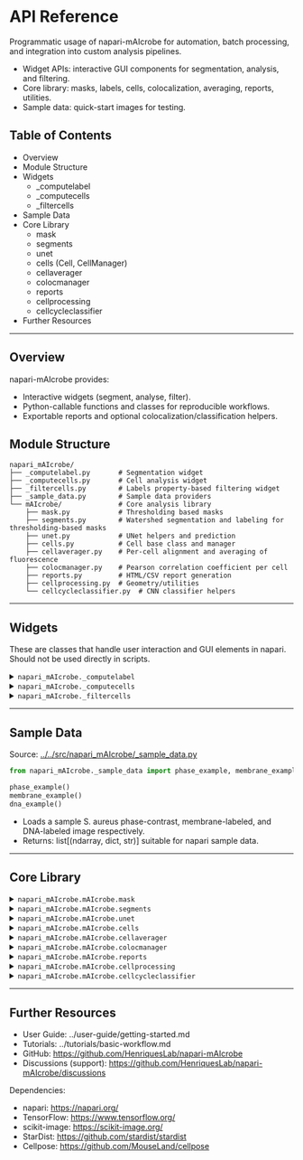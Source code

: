 # API Reference

Programmatic usage of napari-mAIcrobe for automation, batch processing,
and integration into custom analysis pipelines.

- Widget APIs: interactive GUI components for segmentation, analysis, and filtering.
- Core library: masks, labels, cells, colocalization, averaging, reports, utilities.
- Sample data: quick-start images for testing.

## Table of Contents
- Overview
- Module Structure
- Widgets
  - _computelabel
  - _computecells
  - _filtercells
- Sample Data
- Core Library
  - mask
  - segments
  - unet
  - cells (Cell, CellManager)
  - cellaverager
  - colocmanager
  - reports
  - cellprocessing
  - cellcycleclassifier
- Further Resources

---

## Overview

napari-mAIcrobe provides:
- Interactive widgets (segment, analyse, filter).
- Python-callable functions and classes for reproducible workflows.
- Exportable reports and optional colocalization/classification helpers.

## Module Structure

```
napari_mAIcrobe/
├── _computelabel.py       # Segmentation widget
├── _computecells.py       # Cell analysis widget
├── _filtercells.py        # Labels property-based filtering widget
├── _sample_data.py        # Sample data providers
└── mAIcrobe/              # Core analysis library
    ├── mask.py            # Thresholding based masks
    ├── segments.py        # Watershed segmentation and labeling for thresholding-based masks
    ├── unet.py            # UNet helpers and prediction
    ├── cells.py           # Cell base class and manager
    ├── cellaverager.py    # Per-cell alignment and averaging of fluorescence
    ├── colocmanager.py    # Pearson correlation coefficient per cell
    ├── reports.py         # HTML/CSV report generation
    ├── cellprocessing.py  # Geometry/utilities
    └── cellcycleclassifier.py  # CNN classifier helpers
```

---

## Widgets

These are classes that handle user interaction and GUI elements in napari. Should not be used directly in scripts.

<details>
<summary><code>napari_mAIcrobe._computelabel</code></summary>

Source: [../../src/napari_mAIcrobe/_computelabel.py](../../src/napari_mAIcrobe/_computelabel.py)

```python
compute_label(viewer)
```
  - Segmentation and optional channel alignment widget.
  - Mask algorithms: "Isodata", "Local Average", "Unet", "StarDist", "CellPose cyto3".
  - Methods:
    - _on_algorithm_changed(new_algorithm: str)
      - Toggles parameter widgets according to algorithm.
    - compute()
      - Computes mask and labels (watershed or model-based).
      - Optional: align auxiliary channels, apply closing/dilation/fill holes.
  - Side effects: adds "Mask" and "Labels" layers; aligns fluor images if enabled.

</details>

<details>
<summary><code>napari_mAIcrobe._computecells</code></summary>

Source: [../../src/napari_mAIcrobe/_computecells.py](../../src/napari_mAIcrobe/_computecells.py)

```python
compute_cells(
  Viewer, Label_Image, Membrane_Image, DNA_Image,
  Pixel_size=1, Inner_mask_thickness=4, Septum_algorithm="Isodata",
  Baseline_margin=30, Find_septum=False, Find_open_septum=False,
  Classify_cell_cycle=False, Model="S.aureus DNA+Membrane Epi",
  Custom_model_path="", Custom_model_input="Membrane",
  Custom_model_MaxSize=50, Compute_Colocalization=False,
  Generate_Report=False, Report_path="", Compute_Heatmap=False
)
```
  - Computes per-cell features; optional colocalization, classification,
    averaged heatmap, and report generation.
  - Notes:
    - Updates Label_Image.properties and opens a properties table.
    - Adds "Cell Averager" image if enabled.
    - **Parameters**:
      - `Viewer`: napari Viewer instance.
      - `Label_Image`: Labels layer with segmented cells.
      - `Membrane_Image`: Membrane fluorescence image layer.
      - `DNA_Image`: DNA fluorescence image layer.
      - `Pixel_size`: Physical pixel size (e.g., 0.065 μm/pixel) (optional).
      - `Inner_mask_thickness`: Thickness for cytoplasmic mask (default: 4).
      - `Septum_algorithm`: "Isodata" or "Box" thresholding for septa.
      - `Baseline_margin`: Background margin size (default: 30).
      - `Find_septum`: Enable septum detection.
      - `Find_open_septum`: Enable open septum detection.
      - `Classify_cell_cycle`: Enable cell cycle classification.
      - `Model`: Pre-trained model name or "Custom".
      - `Custom_model_path`: Path to custom model (.keras) if selected.
      - `Custom_model_input`: Input type for custom model ("Membrane", "DNA", "Membrane+DNA").
      - `Custom_model_MaxSize`: Max cell size for custom model (default: 50 pixels).
      - `Compute_Colocalization`: Enable Pearson correlation computation.
      - `Generate_Report`: Enable HTML report generation.
      - `Report_path`: Directory to save the report.
      - `Compute_Heatmap`: Enable averaged heatmap generation.

</details>

<details>
<summary><code>napari_mAIcrobe._filtercells</code></summary>

Source: [../../src/napari_mAIcrobe/_filtercells.py](../../src/napari_mAIcrobe/_filtercells.py)

```python
from napari_mAIcrobe._filtercells import filter_cells

filter_cells(viewer)
```
  - Interactive filtering container for Labels properties.
  - Signal: changed(object). Writes to "Filtered Cells" Labels layer.
  - **Parameters**:
    - viewer: napari Viewer instance containing a Labels layer with cell properties.

```python
from napari_mAIcrobe._filtercells import unit_filter
unit_filter(parent)
```
  - Single numeric property filter with a range slider.
  - Emits parent.changed on updates.
  - **Parameters**:
    - parent: instance of FilterCells containing this filter.


</details>

---

## Sample Data

Source: [../../src/napari_mAIcrobe/_sample_data.py](../../src/napari_mAIcrobe/_sample_data.py)

```python
from napari_mAIcrobe._sample_data import phase_example, membrane_example, dna_example

phase_example()
membrane_example()
dna_example()
```
  - Loads a sample S. aureus phase-contrast, membrane-labeled, and DNA-labeled image respectively.
  - Returns: list[(ndarray, dict, str)] suitable for napari sample data.


---

## Core Library

<details>
<summary><code>napari_mAIcrobe.mAIcrobe.mask</code></summary>

Source: [../../src/napari_mAIcrobe/mAIcrobe/mask.py](../../src/napari_mAIcrobe/mAIcrobe/mask.py)

```python
from napari_mAIcrobe.mAIcrobe.mask import mask_computation

mask_computation(base_image, algorithm="Isodata", blocksize=151,
                offset=0.02, closing=1, dilation=0, fillholes=False)
```
  - Build a binary mask using Isodata or Local Average. Applies optional closing, dilation, and hole filling.
  - **Parameters**:
    - `base_image`: 2D ndarray input image.
    - `algorithm`: "Isodata" or "Local Average".
    - `blocksize`: Odd integer for local average window (default: 151).
    - `offset`: Float offset for thresholding (default: 0.02).
    - `closing`: Integer for morphological closing iterations (default: 1).
    - `dilation`: Integer for morphological dilation iterations (default: 0).
    - `fillholes`: Boolean to fill holes in mask (default: False).
  - **Returns**:
    - 2D binary ndarray mask.

```python
from napari_mAIcrobe.mAIcrobe.mask import mask_alignment
mask_alignment(mask, fluor_image)
```
  - Align a binary mask to a fluorescence image via phase correlation.
  - **Parameters**:
    - `mask`: 2D binary ndarray mask.
    - `fluor_image`: 2D ndarray fluorescence image.
  - **Returns**:
    - Aligned image.

</details>

<details>
<summary><code>napari_mAIcrobe.mAIcrobe.segments</code></summary>

Source: [../../src/napari_mAIcrobe/mAIcrobe/segments.py](../../src/napari_mAIcrobe/mAIcrobe/segments.py)


### class SegmentsManager

```python
from napari_mAIcrobe.mAIcrobe.segments import SegmentsManager
SegmentsManager()
```

  - Marker detection via euclidean distance transform and subsequent watershed segmentation.
  - **Attributes**:
    - `features` (ndarray|None)
    - `labels` (ndarray|None).
  - **Methods**:
    - `clear_all()`
        - Resets internal attributes to None.
    - `compute_distance_peaks(mask, params) -> list[(int, int)]`
        - **Parameters**:
            - `mask`: Binary mask used for distance peak computation (non-zero inside cell regions).
            - `params`: Dictionary containing parameters for peak detection.
                - Keys must include:
                    - `peak_min_distance_from_edge`: Minimum distance from edge to consider a peak.
                    - `peak_min_distance`: Minimum distance between peaks.
                    - `peak_min_height`: Minimum height for peak detection.
                    - `max_peaks`: Maximum number of peaks to detect.
        - **Returns**:
            - A list of tuples representing the coordinates of detected peaks.

    - `compute_features(params, mask)`
        - Generates marker features from peak coordinates to be used for watershed segmentation.
        - **Parameters**:
            - `params`: Dictionary containing parameters for peak detection.
            - `mask`: Binary mask.
        - **Returns**:
            - None. Updates internal attributes (features) with computed features.

    - `overlay_features(mask) [deprecated]`

    - `compute_labels(mask)`
        - Runs watershed segmentation. Uses the features attribute computed in compute_features as markers for the watershed algorithm.
        - **Parameters**:
            - `mask`: Binary mask used for label computation.
        - **Returns**:
            - None. Updates internal attributes (labels) with computed labels.

    - `compute_segments(params, mask)`
        - **Parameters**:
            - `params`: Dictionary containing peak detection parameters.
                - Keys must include:
                    - `peak_min_distance_from_edge`: Minimum distance from edge to consider a peak.
                    - `peak_min_distance`: Minimum distance between peaks.
                    - `peak_min_height`: Minimum height for peak detection.
                    - `max_peaks`: Maximum number of peaks to detect.
            - `mask`: Binary mask used for segmentation.
        - **Returns**:
            - None. Updates internal attributes (features, label).


</details>

<details>
<summary><code>napari_mAIcrobe.mAIcrobe.unet</code></summary>

Source: [../../src/napari_mAIcrobe/mAIcrobe/unet.py](../../src/napari_mAIcrobe/mAIcrobe/unet.py)

```python
from napari_mAIcrobe.mAIcrobe.unet import normalizePercentile

normalizePercentile(x, pmin=1, pmax=99.8, axis=None, clip=False, eps=1e-20, dtype=float32)
```
- Percentile-based normalization of an image.
- This is adapted from Martin Weigert and copied from the ZeroCostDL4Mic UNet notebook.
- **Parameters**:
    - `x`: Input ndarray image.
    - `pmin`: Lower percentile (default: 1).
    - `pmax`: Upper percentile (default: 99.8).
    - `axis`: Axis or axes along which to compute percentiles (default: None).
    - `clip`: Boolean to clip values to [0,1] (default: False).
    - `eps`: Small value to avoid division by zero (default: 1e-20).
    - `dtype`: Data type for output (default: float32).
- **Returns**:
    - Normalized ndarray image.

```python
from napari_mAIcrobe.mAIcrobe.unet import normalize_mi_ma

normalize_mi_ma(x, mi, ma, clip=False, eps=1e-20, dtype=float32)
```
- Min-max normalization of an image.
- This is adapted from Martin Weigert and copied from the ZeroCostDL4Mic UNet notebook.
- **Parameters**:
    - `x`: Input ndarray image.
    - `mi`: Minimum value for normalization.
    - `ma`: Maximum value for normalization.
    - `clip`: Boolean to clip values to [0,1] (default: False).
    - `eps`: Small value to avoid division by zero (default: 1e-20).
    - `dtype`: Data type for output (default: float32).
- **Returns**:
    - Normalized ndarray image.

```python
from napari_mAIcrobe.mAIcrobe.unet import predict_as_tiles

predict_as_tiles(img, model)
```
- Predicts a large image by tiling it into smaller patches.
- Patch size is taken from the model input shape.
- Patches are normalized using percentile normalization (1%-99.8%).
- This is copied from the ZeroCostDL4Mic UNet notebook.
- **Parameters**:
    - `img`: 2D ndarray input image to predict.
    - `model`: Keras model for prediction (keras.Model).
- **Returns**:
    - 2D ndarray prediction.

```python
from napari_mAIcrobe.mAIcrobe.unet import computelabel_unet

computelabel_unet(path2model, base_image, closing, dilation, fillholes)
```
- Compute mask and labels using a UNet model and watershed:
    - UNet model outputs an image with 3 classes:
        - Background = 0
        - Edges = 1
        - Insides = 2
    - For optimal compatibility, train your UNet using ZeroCostDL4Mic.
    - Binary mask is created by combining edges and insides.
    - Final label image is generated by:
        - Using insides as markers.
        - Running watershed on the inverse of the binary mask.
    - Optional morphological operations can clean up the binary mask (closing, dilation, hole filling).
- **Parameters**:
    - `path2model`: Path to the tensorflow UNet model (.hdf5 file).
    - `base_image`: 2D ndarray input image to segment.
    - `closing`: Size of binary closing kernel; if >0 applied to remove small spots.
    - `dilation`: Number of binary dilation iterations.
    - `fillholes`: Boolean to fill holes in mask.
- **Returns**:
    - Tuple of (mask, labels) as 2D ndarrays.

</details>

<details>
<summary><code>napari_mAIcrobe.mAIcrobe.cells</code></summary>

Source: [../../src/napari_mAIcrobe/mAIcrobe/cells.py](../../src/napari_mAIcrobe/mAIcrobe/cells.py)

### class Cell

```python
from napari_mAIcrobe.mAIcrobe.cells import Cell
Cell(label, regionmask, properties, intensity, params, optional)
```

- Single-cell object that stores and manages per-cell properties and masks.
- **Parameters**:
    - `label`: Integer label ID of the cell.
    - `regionmask`: 2D binary ndarray mask of the cell region.
    - `properties`: pandas DataFrame row of region properties from skimage.regionprops_table that corresponds to this cell.
    - `intensity`: 2D ndarray of the primary fluorescence image.
    - `params`: Dictionary of analysis parameters. Must contain the following keys:
        - `find_septum`: Boolean to enable septum detection.
        - `find_open_septum`: Boolean to enable open septum detection.
        - `septum_algorithm`: String, either "Isodata" or "Box", for septum detection algorithm.
        - `inner_mask_thickness`: Integer thickness for membrane mask (determines cytoplasmic mask).
        - `baseline_margin`: Integer margin size for fluorescence baseline calculation.
    - `optional`: 2D ndarray of an optional secondary fluorescence image (e.g., DNA).
- **Attributes**:
    - `box` : tuple[int, int, int, int]:
        Bounding box (min_row, min_col, max_row, max_col) with padding.
    - `long_axis` : numpy.ndarray
        Two endpoints defining the long axis, integer indices.
    - `short_axis` : numpy.ndarray
        Two endpoints defining the short axis, integer indices.
    - `cell_mask` : numpy.ndarray
        Cell region mask (cropped to bounding box).
    - `perim_mask` : numpy.ndarray or None
        Membrane/perimeter mask (cropped).
    - `sept_mask` : numpy.ndarray or None
        Septum mask (cropped), if computed.
    - `cyto_mask` : numpy.ndarray or None
        Cytoplasm mask (cropped)
    - `membsept_mask` : numpy.ndarray or None
        Union mask of membrane and septum (cropped), if computed.
    - `stats` : dict
        Per-cell fluorescence and morphology statistics.
    - `image` : numpy.ndarray or None
        Image mosaic of fluorescence and masks for visualization. Used
        for reports.
- **Methods**:
  - `image_box(image) -> ndarray | None`
    - Return an image crop corresponding to the cell bounding box.
    - Parameters:
      - `image`: ndarray or None. Full image to crop.
    - Returns: Cropped ndarray or None.

  - `compute_perim_mask(thick: int) -> ndarray`
    - Compute membrane/perimeter mask by eroding the cell mask.
    - Parameters:
      - `thick`: int. Inner mask thickness parameter controlling erosion.
    - Returns: Binary perimeter mask (float array with 0 and 1).

  - `compute_sept_mask(thick: int, algorithm: {"Isodata","Box"}) -> ndarray`
    - Compute septum mask using the specified algorithm.
    - Parameters:
      - `thick`: int. Inner mask thickness parameter.
      - `algorithm`: "Isodata" or "Box".
    - Returns: Binary septum mask.

  - `compute_opensept_mask(thick: int, algorithm: {"Isodata","Box"}) -> ndarray`
    - Compute open-septum mask using the specified algorithm.
    - Parameters:
      - `thick`: int. Inner mask thickness parameter.
      - `algorithm`: "Isodata" or "Box".
    - Returns: Binary open-septum mask.

  - `compute_sept_isodata(thick: int) -> ndarray`
    - Create septum mask using isodata thresholding on the inner region.
    - Parameters:
      - `thick`: int. Inner mask thickness parameter.
    - Returns: Binary septum mask.

  - `compute_opensept_isodata(thick: int) -> ndarray`
    - Create open-septum mask via isodata (largest one or two components).
    - Parameters:
      - `thick`: int. Inner mask thickness parameter.
    - Returns: Binary mask for one or two largest septal components.

  - `compute_sept_box(thick: int) -> ndarray`
    - Create a septum mask by dilating the short axis within the cell box.
    - Parameters:
      - `thick`: int. Dilation kernel size, typically inner mask thickness.
    - Returns: Binary septum estimate mask.

  - `get_outline_points(data: ndarray) -> list[tuple[int,int]]`
    - Extract outline pixel coordinates from a binary mask (e.g., septum).
    - Parameters:
      - `data`: ndarray. Binary mask.
    - Returns: Binary line mask used to subtract from membrane.

  - `compute_sept_box_fix(outline: list[tuple[int,int]], maskshape: tuple[int,int]) -> tuple[int,int,int,int]`
    - Compute bounding box around the septum outline (with padding from box_margin attribute which is set as 5 pixels).
    - Parameters:
      - `outline`: list of (x, y) points.
      - `maskshape`: (height, width). Shape to clamp coordinates.
    - Returns: Septum bounding box (x0, y0, x1, y1).

  - `remove_sept_from_membrane(maskshape: tuple[int,int]) -> ndarray`
    - Build a line mask along the septum axis to subtract from membrane. Based on the septum bounding box.
    - Parameters:
      - `maskshape`: (height, width). Shape of septum/membrane masks.
    - Returns: Binary line mask used to subtract from membrane.

  - `recursive_compute_sept(inner_mask_thickness: int, algorithm: {"Isodata","Box"}) -> None`
    - Compute septum mask, reducing thickness on failure (fallbacks to "Box" if needed).

  - `recursive_compute_opensept(inner_mask_thickness: int, algorithm: {"Isodata","Box"}) -> None`
    - Compute open-septum mask, reducing thickness on failure (fallbacks to "Box" if needed).

  - `compute_regions(params: dict) -> None`
    - Compute cell, membrane, septum (optional), and cytoplasm masks based on params.
    - Parameters:
      - `params`: dict. Must contain `find_septum`, `find_openseptum`, `inner_mask_thickness`, `septum_algorithm`.
    - Side effects: sets `self.cell_mask`, `self.perim_mask`, `self.sept_mask`, `self.cyto_mask`, `self.membsept_mask`.
    - Returns: None.

  - `compute_fluor_baseline(mask: ndarray, fluor: ndarray, margin: int) -> None`
    - Compute baseline fluorescence around the cell and update `self.stats["Baseline"]`.
    - Parameters:
      - `mask`: ndarray. Global mask (0 at cells, 1 outside).
      - `fluor`: ndarray. Full-field fluorescence image.
      - `margin`: int. Expansion margin for baseline region, corresponds to baseline_margin parameter.
    - Side effects: updates `self.stats["Baseline"]`.
    - Returns: None.

  - `measure_fluor(fluorbox: ndarray, roi: ndarray, fraction: float = 1.0) -> float`
    - Median fluorescence in ROI, optionally from brightest fraction.
    - Parameters:
      - `fluorbox`: ndarray. Cropped fluorescence image (cell box).
      - `roi`: ndarray. Binary ROI mask (same shape as fluorbox).
      - `fraction`: 0 < float <= 1.0. Fraction of brightest pixels.
    - Returns: Median fluorescence value.

  - `compute_fluor_stats(params: dict, mask: ndarray, fluor: ndarray) -> None`
    - Compute per-region fluorescence stats and ratios; updates `self.stats`.
    - Parameters:
      - `params`: dict. Must contain `baseline_margin` and `find_septum`.
      - `mask`: ndarray. Global mask (0 at cells, 1 outside).
      - `fluor`: ndarray. Full-field fluorescence image.
    - Side effects: updates `self.stats` with fluorescence statistics.
    - Fluoresence stats computed:
      - `Cell Median`, `Membrane Median`, `Cytoplasm Median`, `Septum Median` (if `find_septum` is True)
      - `Fluor Ratio`, `Fluor Ratio 75%`, `Fluor Ratio 25%`, `Fluor Ratio 10%` (if `find_septum` is True).
    - Returns: None.

  - `set_image(fluor: ndarray, optional: ndarray) -> None`
    - Compose a 7-panel per-cell visualization image and set `self.image`.
    - Panels: fluor, fluor×cell, optional, optional×cell, fluor×perim, fluor×cyto, fluor×septum (if available).
    - Parameters:
      - `fluor`: ndarray. Full-field fluorescence image.
      - `optional`: ndarray. Full-field optional fluorescence image (e.g., DNA).
    - Side effects: sets `self.image`.
    - Returns: None.

### Class CellManager

```python
from napari_mAIcrobe.mAIcrobe.cells import CellManager
CellManager(label_img, fluor, optional, params)
```

- Parameters:
  - `label_img`: ndarray
    - Labeled image where each cell is represented by a unique integer.
  - `fluor`: ndarray
    - Fluorescence image corresponding to the labeled image.
  - `optional`: ndarray
    - Optional image used for additional calculations (e.g., DNA content).
  - `params`: dict
    - Dictionary controlling behavior. Keys include:
      - `"classify_cell_cycle"`: bool — classify cell cycle phase.
      - `"model"`: str — model type for classification.
      - `"custom_model_path"`: str — path to custom model.
      - `"custom_model_input"`: int — input size for the custom model.
      - `"custom_model_maxsize"`: int — maximum size for the custom model.
      - `"cell_averager"`: bool — perform cell averaging.
      - `"coloc"`: bool — compute colocalization metrics.
      - `"generate_report"`: bool — generate an output report.
      - `"report_path"`: str — path to save the report.
      - `"report_id"`: str, optional — report identifier.
      - `"find_septum"`: bool — enable septum detection.
      - `"find_open_septum"`: bool — enable open septum detection.
      - `"septum_algorithm"`: str — algorithm for septum detection ("Isodata" or "Box").
      - `"inner_mask_thickness"`: int — thickness for membrane mask.
      - `"baseline_margin"`: int — margin size for fluorescence baseline calculation.

- Attributes:
  - `label_img`: ndarray
    - Stored labeled image.
  - `fluor_img`: ndarray
    - Stored fluorescence image.
  - `optional_img`: ndarray
    - Stored optional image.
  - `params`: dict
    - Stored parameters dictionary.
  - `properties`: dict | None
    - Computed per-cell properties with keys:
      - `"label"`, `"Area"`, `"Perimeter"`, `"Eccentricity"`, `"Baseline"`,
        `"Cell Median"`, `"Membrane Median"`, `"Septum Median"`,
        `"Cytoplasm Median"`, `"DNA Ratio"`
      - If `find_septum` is True: `"Fluor Ratio"`, `"Fluor Ratio 75%"`, `"Fluor Ratio 25%"`, `"Fluor Ratio 10%"`
  - `heatmap_model`: ndarray | None
    - Heatmap model from the cell averager (if computed).
  - `all_cells`: list | None
    - List of per-cell visualization mosaics (used in reports).

- Methods:
  - `compute_cell_properties() -> None`
    - Compute morphology and fluorescence properties for each labeled cell; optionally performs cell cycle classification, cell averaging, and colocalization analysis.
    - Parameters: None.
    - Side effects:
      - Updates `self.properties` with arrays for:
        `label`, `Area`, `Perimeter`, `Eccentricity`, `Baseline`,
        `Cell Median`, `Membrane Median`, `Septum Median`,
        `Cytoplasm Median`, `Fluor Ratio`, `Fluor Ratio 75%`,
        `Fluor Ratio 25%`, `Fluor Ratio 10%`, `Cell Cycle Phase`,
        `DNA Ratio`.
      - May set `self.heatmap_model` (cell averager).
      - May populate `self.all_cells` and generate reports to `report_path`.
      - May save colocalization report if enabled.
    - Returns: None.

  - `calculate_DNARatio(cell_object: Cell, dna_fov: ndarray, thresh: float) -> float`
    - Static method.
    - Calculate the ratio of area with discernable DNA signal within a cell.
    - Parameters:
      - `cell_object`: Cell instance.
      - `dna_fov`: Full-field DNA image.
      - `thresh`: Threshold for discernable DNA signal.
    - Returns: Fraction of DNA-positive pixels within the cell mask.

</details>

<details>
<summary><code>napari_mAIcrobe.mAIcrobe.cellaverager</code></summary>

Source: [../../src/napari_mAIcrobe/mAIcrobe/cellaverager.py](../../src/napari_mAIcrobe/mAIcrobe/cellaverager.py)

### class CellAverager

```python
from napari_mAIcrobe.mAIcrobe.cellaverager import CellAverager
CellAverager(fluor)
```

- Parameters:
  - `fluor`: ndarray
    - Fluorescence field-of-view image used for per-cell crops and averaging.

- Attributes:
  - `fluor`: ndarray
    - Stored fluorescence field-of-view image.
  - `model`: ndarray | None
    - Averaged heatmap model computed by `average()`.
  - `aligned_fluor_masks`: list[ndarray]
    - List of rotated per-cell fluorescence crops aligned to a common orientation.

- Methods:
  - `align(cell) -> None`
    - Align a cell crop to a common reference and append it to `aligned_fluor_masks`.
    - Parameters:
      - `cell`: napari_mAIcrobe.mAIcrobe.cells.Cell. Must provide `image_box(fluor)` and `cell_mask`.
    - Returns: None.

  - `average() -> None`
    - Compute the average heatmap by resizing aligned crops to a median shape and averaging.
    - Side effects: sets `self.model`.
    - Returns: None.

  - `calculate_rotation_angle(cell) -> float`
    - Estimate the rotation angle (degrees) to align the cell’s major axis vertically.
    - Parameters:
      - `cell`: napari_mAIcrobe.mAIcrobe.cells.Cell.
    - Returns: Rotation angle in degrees.

  - `calculate_cell_outline(binary: ndarray) -> ndarray`
    - Static method.
    - Compute the outline of a binary object. Used for cell outlines.
    - Parameters:
      - `binary`: ndarray. Binary image (non-zero indicates object).
    - Returns: Binary outline image.

  - `calculate_major_axis(outline: ndarray) -> list[list[float]]`
    - Static method.
    - Compute major axis endpoints using PCA on outline coordinates.
    - Parameters:
      - `outline`: ndarray. Binary outline image.
    - Returns: Two endpoints [[x0, y0], [x1, y1]] of the major axis.

  - `calculate_axis_angle(major_axis: list[list[float]]) -> float`
    - Static method.
    - Compute rotation angle (degrees) from major axis endpoints.
    - Parameters:
      - `major_axis`: [[x0, y0], [x1, y1]] endpoints.
    - Returns: Rotation angle in degrees.

</details>

<details>
<summary><code>napari_mAIcrobe.mAIcrobe.colocmanager</code></summary>

Source: [../../src/napari_mAIcrobe/mAIcrobe/colocmanager.py](../../src/napari_mAIcrobe/mAIcrobe/colocmanager.py)

### class ColocManager

```python
from napari_mAIcrobe.mAIcrobe.colocmanager import ColocManager
ColocManager()
```

- Parameters:
  - None.

- Attributes:
  - `report`: dict
    - Mapping of cell label (as str) to a dictionary of computed PCC's over various regions.

- Methods:
  - `save_report(reportID: str, sept: bool = False) -> None`
    - Write a CSV report with the per cell computed Pearson metrics stored in `self.report`.
    - Parameters:
      - `reportID`: Base output directory for the report CSV.
      - `sept`: Include septum metrics if available.
    - Side effects: creates `<reportID>/_pcc_report.csv`.

  - `pearsons_score(channel_1: ndarray, channel_2: ndarray, mask: ndarray) -> tuple[float, float]`
    - Compute Pearson correlation within a masked region after removing zeros.
    - Parameters:
      - `channel_1`: First channel crop.
      - `channel_2`: Second channel crop.
      - `mask`: Binary mask selecting pixels of interest.
    - Returns: `(r, pvalue)` from `scipy.stats.pearsonr`.

  - `computes_cell_pcc(fluor_image: ndarray, optional_image: ndarray, cell: Cell, parameters: dict) -> None`
    - Compute and store Pearson metrics for a single cell.
    - Parameters:
      - `fluor_image`: Full-field fluorescence image (channel 1).
      - `optional_image`: Full-field optional image (channel 2).
      - `cell`: Cell object with region masks and bounding box.
      - `parameters`: Analysis parameters including `find_septum`.
    - Side effects:
      - Adds entries to `self.report[key]`, where key is the cell label, for:
        `Whole Cell`, `Membrane`, `Cytoplasm`, and if `find_septum`: `Septum`, `MembSept`.
      - Stores cropped channels as `Channel 1` and `Channel 2`.
    - Notes: On ValueError (e.g., insufficient data), the cell entry is removed.

  - `compute_pcc(fluor_image: ndarray, optional_image: ndarray, cells: list[Cell], parameters: dict, reportID: str) -> None`
    - DEPRECATED. Use `computes_cell_pcc` instead.

</details>

<details>
<summary><code>napari_mAIcrobe.mAIcrobe.reports</code></summary>

Source: [../../src/napari_mAIcrobe/mAIcrobe/reports.py](../../src/napari_mAIcrobe/mAIcrobe/reports.py)

### class ReportManager(parameters, properties, allcells)

```python
from napari_mAIcrobe.mAIcrobe.reports import ReportManager
ReportManager(parameters, properties, allcells)
```

- Parameters:
  - `parameters`: dict
    - Analysis parameters dictionary.
  - `properties`: dict
    - Per-cell properties dictionary (e.g., Label, Area, etc.).
  - `allcells`: list[ndarray]
    - List of per-cell montage images for visualization.

- Attributes:
  - `cells`: list[ndarray]
    - Padded per-cell mosaic images for uniform display.
  - `max_shape`: tuple[int, int]
    - Maximum shape across cell mosaics for padding reference.
  - `properties`: dict
    - Properties passed at initialization.
  - `params`: dict
    - Parameters passed at initialization.
  - `keys`: list[tuple[str, int]]
    - Property labels from params with display precision from `stats_format`.
  - `cell_data_filename`: str | None
    - Base path of the generated report directory.

- Methods:
  - `html_report(filename: str) -> None`
    - Write an HTML report composing cell thumbnails and stats.
    - Parameters:
      - `filename`: Output directory path for the HTML report and images.
    - Side effects: writes `html_report_.html` and `_images/all_cells.png` in `filename`.

  - `check_filename(filename: str) -> str`
    - Ensure a unique report directory by appending an index if the path exists.
    - Parameters:
      - `filename`: Base filename (without extension).
    - Returns: Available filename not colliding with existing path.

  - `generate_report(path: str, report_id: str | None = None) -> None`
    - Generate HTML report and CSV with properties.
    - Parameters:
      - `path`: Output directory.
      - `report_id`: Optional report identifier appended to directory name.
    - Side effects:
      - Creates directory structure (including `_images`), writes HTML and `Analysis.csv`,
        and sets `self.cell_data_filename`.

</details>

<details>
<summary><code>napari_mAIcrobe.mAIcrobe.cellprocessing</code></summary>

Source: [../../src/napari_mAIcrobe/mAIcrobe/cellprocessing.py](../../src/napari_mAIcrobe/mAIcrobe/cellprocessing.py)

```python
from napari_mAIcrobe.mAIcrobe.cellprocessing import rotation_matrices

rotation_matrices(step)
```
- Generate rotation matrices (0 to <180 deg, transposed).
- Parameters:
  - `step`: int. Angular step in degrees.
- Returns:
  - list[numpy.matrix]: 2x2 rotation matrices (transposed).

```python
from napari_mAIcrobe.mAIcrobe.cellprocessing import bounded_value

bounded_value(minval, maxval, currval)
```
- Clamp a value within [minval, maxval].
- Parameters:
  - `minval`: float. Lower bound.
  - `maxval`: float. Upper bound.
  - `currval`: float. Value to clamp.
- Returns:
  - float: Clamped value.

```python
from napari_mAIcrobe.mAIcrobe.cellprocessing import bounded_point

bounded_point(x0, x1, y0, y1, p)
```
- Clamp a 2D point within a rectangular box.
- Parameters:
  - `x0`: float. Min x.
  - `x1`: float. Max x.
  - `y0`: float. Min y.
  - `y1`: float. Max y.
  - `p`: tuple[float, float]. Point (x, y).
- Returns:
  - tuple[float, float]: Clamped point coordinates.

```python
from napari_mAIcrobe.mAIcrobe.cellprocessing import bound_rectangle

bound_rectangle(points)
```
- Compute bounding rectangle from a list of points.
- Parameters:
  - `points`: ndarray. N x 2 array of (x, y) coordinates.
- Returns:
  - tuple[float, float, float, float, float]: (x0, y0, x1, y1, width) where width is min(x1-x0, y1-y0).

```python
from napari_mAIcrobe.mAIcrobe.cellprocessing import stats_format

stats_format(params)
```
- Select stats to include in reports based on parameters, and stores display precision.
- Parameters:
  - `params`: dict. Flags indicating optional computations (e.g., septum, cell cycle).
- Returns:
  - list[tuple[str, int]]: Pairs of (label, decimals) to include in report.

</details>

<details>
<summary><code>napari_mAIcrobe.mAIcrobe.cellcycleclassifier</code></summary>

Source: [../../src/napari_mAIcrobe/mAIcrobe/cellcycleclassifier.py](../../src/napari_mAIcrobe/mAIcrobe/cellcycleclassifier.py)

### class CellCycleClassifier(fluor_fov, optional_fov, model, model_path, model_input, max_dim)

```python
from napari_mAIcrobe.mAIcrobe.cellcycleclassifier import CellCycleClassifier
CellCycleClassifier(fluor_fov, optional_fov, model, model_path, model_input, max_dim)
```

- Parameters:
  - `fluor_fov`: ndarray
    - Primary fluorescence image (full field).
  - `optional_fov`: ndarray
    - Optional fluorescence image (full field).
  - `model`: str
    - Prebuilt model selector or "custom".
    - Options:
      - "S.aureus DNA+Membrane Epi" (default)
      - "S.aureus DNA+Membrane SIM"
      - "S.aureus DNA Epi"
      - "S.aureus DNA SIM"
      - "S.aureus Membrane Epi"
      - "S.aureus Membrane SIM"
      - "custom": Load a custom model from `model_path`.
  - `model_path`: str
    - Path to custom model when `model == "custom"`.
  - `model_input`: "Membrane" | "DNA" | "Membrane+DNA"
    - Which channels are used as input.
  - `max_dim`: int
    - Maximum dimension used to pad/crop per-cell images.

- Attributes:
  - `model`: keras.Model
    - Loaded classifier model.
  - `max_dim`: int
    - Preprocessing target size for per-cell crops.
  - `model_input`: str
    - Model input type.
  - `custom`: bool
    - Whether a custom model was loaded.
  - `fluor_fov`: ndarray
    - Stored primary fluorescence field-of-view.
  - `optional_fov`: ndarray
    - Stored optional field-of-view.

- Methods:
  - `preprocess_image(image: ndarray) -> ndarray`
    - Pad/crop and reshape an image to (max_dim, max_dim, 1).
    - Parameters:
      - `image`: 2D ndarray to preprocess.
    - Returns: float ndarray of shape (max_dim, max_dim, 1).

  - `classify_cell(cell_object) -> int`
    - Predict cell-cycle phase from per-cell crops.
    - Parameters:
      - `cell_object`: napari_mAIcrobe.mAIcrobe.cells.Cell with `box` and `cell_mask`.
    - Returns: Predicted phase index starting at 1.

</details>

---

## Further Resources

- User Guide: ../user-guide/getting-started.md
- Tutorials: ../tutorials/basic-workflow.md
- GitHub: https://github.com/HenriquesLab/napari-mAIcrobe
- Discussions (support): https://github.com/HenriquesLab/napari-mAIcrobe/discussions

Dependencies:
- napari: https://napari.org/
- TensorFlow: https://www.tensorflow.org/
- scikit-image: https://scikit-image.org/
- StarDist: https://github.com/stardist/stardist
- Cellpose: https://github.com/MouseLand/cellpose
